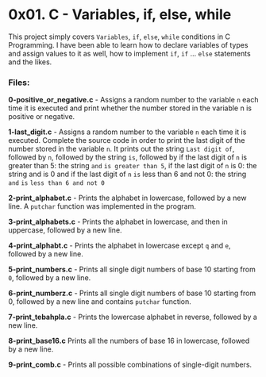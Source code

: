 # 0x01. C - Variables, if, else, while
This project simply covers `Variables`, `if`, `else`, `while` conditions in C Programming. I have been able to learn how to declare variables of types and assign values to it as well, how to implement `if`, `if` ... `else` statements and the likes.

### Files:

**0-positive_or_negative.c** - Assigns a random number to the variable `n` each time it is executed and print whether the number stored in the variable n is positive or negative.

**1-last_digit.c** - Assigns a random number to the variable `n` each time it is executed. Complete the source code in order to print the last digit of the number stored in the variable `n`. It prints out the string `Last digit of`, followed by `n`, followed by the string `is`, followed by if the last digit of `n` is greater than 5: the string `and` `is greater than 5`, if the last digit of `n` is 0: the string and is 0 and if the last digit of `n` `is` less than 6 and not 0: the string `and` `is` `less than 6 and not 0`

**2-print_alphabet.c** - Prints the alphabet in lowercase, followed by a new line. A `putchar` function was implemented in the program.

**3-print_alphabets.c** - Prints the alphabet in lowercase, and then in uppercase, followed by a new line.

**4-print_alphabt.c** - Prints the alphabet in lowercase except `q` and `e`, followed by a new line.

**5-print_numbers.c** - Prints all single digit numbers of base 10 starting from `0`, followed by a new line.

**6-print_numberz.c** - Prints all single digit numbers of base 10 starting from 0, followed by a new line and contains `putchar` function.

**7-print_tebahpla.c** - Prints the lowercase alphabet in reverse, followed by a new line.

**8-print_base16.c** Prints all the numbers of base 16 in lowercase, followed by a new line.

**9-print_comb.c** - Prints all possible combinations of single-digit numbers.
